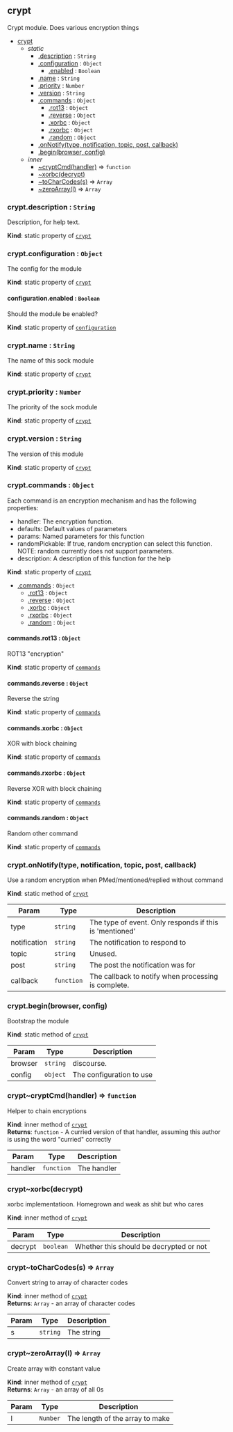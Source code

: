 <a name="module_crypt"></a>
## crypt
Crypt module. Does various encryption things


* [crypt](#module_crypt)
  * _static_
    * [.description](#module_crypt.description) : <code>String</code>
    * [.configuration](#module_crypt.configuration) : <code>Object</code>
      * [.enabled](#module_crypt.configuration.enabled) : <code>Boolean</code>
    * [.name](#module_crypt.name) : <code>String</code>
    * [.priority](#module_crypt.priority) : <code>Number</code>
    * [.version](#module_crypt.version) : <code>String</code>
    * [.commands](#module_crypt.commands) : <code>Object</code>
      * [.rot13](#module_crypt.commands.rot13) : <code>Object</code>
      * [.reverse](#module_crypt.commands.reverse) : <code>Object</code>
      * [.xorbc](#module_crypt.commands.xorbc) : <code>Object</code>
      * [.rxorbc](#module_crypt.commands.rxorbc) : <code>Object</code>
      * [.random](#module_crypt.commands.random) : <code>Object</code>
    * [.onNotify(type, notification, topic, post, callback)](#module_crypt.onNotify)
    * [.begin(browser, config)](#module_crypt.begin)
  * _inner_
    * [~cryptCmd(handler)](#module_crypt..cryptCmd) ⇒ <code>function</code>
    * [~xorbc(decrypt)](#module_crypt..xorbc)
    * [~toCharCodes(s)](#module_crypt..toCharCodes) ⇒ <code>Array</code>
    * [~zeroArray(l)](#module_crypt..zeroArray) ⇒ <code>Array</code>

<a name="module_crypt.description"></a>
### crypt.description : <code>String</code>
Description, for help text.

**Kind**: static property of <code>[crypt](#module_crypt)</code>  
<a name="module_crypt.configuration"></a>
### crypt.configuration : <code>Object</code>
The config for the module

**Kind**: static property of <code>[crypt](#module_crypt)</code>  
<a name="module_crypt.configuration.enabled"></a>
#### configuration.enabled : <code>Boolean</code>
Should the module be enabled?

**Kind**: static property of <code>[configuration](#module_crypt.configuration)</code>  
<a name="module_crypt.name"></a>
### crypt.name : <code>String</code>
The name of this sock module

**Kind**: static property of <code>[crypt](#module_crypt)</code>  
<a name="module_crypt.priority"></a>
### crypt.priority : <code>Number</code>
The priority of the sock module

**Kind**: static property of <code>[crypt](#module_crypt)</code>  
<a name="module_crypt.version"></a>
### crypt.version : <code>String</code>
The version of this module

**Kind**: static property of <code>[crypt](#module_crypt)</code>  
<a name="module_crypt.commands"></a>
### crypt.commands : <code>Object</code>
Each command is an encryption mechanism and has the following properties:
- handler:        The encryption function.
- defaults:       Default values of parameters
- params:         Named parameters for this function
- randomPickable: If true, random encryption can select this function.
                  NOTE: random currently does not support parameters.
- description:    A description of this function for the help

**Kind**: static property of <code>[crypt](#module_crypt)</code>  

  * [.commands](#module_crypt.commands) : <code>Object</code>
    * [.rot13](#module_crypt.commands.rot13) : <code>Object</code>
    * [.reverse](#module_crypt.commands.reverse) : <code>Object</code>
    * [.xorbc](#module_crypt.commands.xorbc) : <code>Object</code>
    * [.rxorbc](#module_crypt.commands.rxorbc) : <code>Object</code>
    * [.random](#module_crypt.commands.random) : <code>Object</code>

<a name="module_crypt.commands.rot13"></a>
#### commands.rot13 : <code>Object</code>
ROT13 "encryption"

**Kind**: static property of <code>[commands](#module_crypt.commands)</code>  
<a name="module_crypt.commands.reverse"></a>
#### commands.reverse : <code>Object</code>
Reverse the string

**Kind**: static property of <code>[commands](#module_crypt.commands)</code>  
<a name="module_crypt.commands.xorbc"></a>
#### commands.xorbc : <code>Object</code>
XOR with block chaining

**Kind**: static property of <code>[commands](#module_crypt.commands)</code>  
<a name="module_crypt.commands.rxorbc"></a>
#### commands.rxorbc : <code>Object</code>
Reverse XOR with block chaining

**Kind**: static property of <code>[commands](#module_crypt.commands)</code>  
<a name="module_crypt.commands.random"></a>
#### commands.random : <code>Object</code>
Random other command

**Kind**: static property of <code>[commands](#module_crypt.commands)</code>  
<a name="module_crypt.onNotify"></a>
### crypt.onNotify(type, notification, topic, post, callback)
Use a random encryption when PMed/mentioned/replied without command

**Kind**: static method of <code>[crypt](#module_crypt)</code>  

| Param | Type | Description |
| --- | --- | --- |
| type | <code>string</code> | The type of event. Only responds if this is 'mentioned' |
| notification | <code>string</code> | The notification to respond to |
| topic | <code>string</code> | Unused. |
| post | <code>string</code> | The post the notification was for |
| callback | <code>function</code> | The callback to notify when processing is complete. |

<a name="module_crypt.begin"></a>
### crypt.begin(browser, config)
Bootstrap the module

**Kind**: static method of <code>[crypt](#module_crypt)</code>  

| Param | Type | Description |
| --- | --- | --- |
| browser | <code>string</code> | discourse. |
| config | <code>object</code> | The configuration to use |

<a name="module_crypt..cryptCmd"></a>
### crypt~cryptCmd(handler) ⇒ <code>function</code>
Helper to chain encryptions

**Kind**: inner method of <code>[crypt](#module_crypt)</code>  
**Returns**: <code>function</code> - A curried version of that handler, assuming this author is using the word "curried" correctly  

| Param | Type | Description |
| --- | --- | --- |
| handler | <code>function</code> | The handler |

<a name="module_crypt..xorbc"></a>
### crypt~xorbc(decrypt)
xorbc implementatioon. Homegrown and weak as shit but who cares

**Kind**: inner method of <code>[crypt](#module_crypt)</code>  

| Param | Type | Description |
| --- | --- | --- |
| decrypt | <code>boolean</code> | Whether this should be decrypted or not |

<a name="module_crypt..toCharCodes"></a>
### crypt~toCharCodes(s) ⇒ <code>Array</code>
Convert string to array of character codes

**Kind**: inner method of <code>[crypt](#module_crypt)</code>  
**Returns**: <code>Array</code> - an array of character codes  

| Param | Type | Description |
| --- | --- | --- |
| s | <code>string</code> | The string |

<a name="module_crypt..zeroArray"></a>
### crypt~zeroArray(l) ⇒ <code>Array</code>
Create array with constant value

**Kind**: inner method of <code>[crypt](#module_crypt)</code>  
**Returns**: <code>Array</code> - an array of all 0s  

| Param | Type | Description |
| --- | --- | --- |
| l | <code>Number</code> | The length of the array to make |


